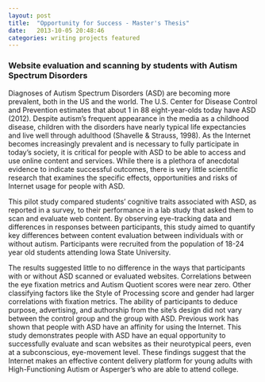 ```yaml
---
layout: post
title:  "Opportunity for Success - Master's Thesis"
date:   2013-10-05 20:48:46
categories: writing projects featured
---
```


### Website evaluation and scanning by students with Autism Spectrum Disorders
Diagnoses of Autism Spectrum Disorders (ASD) are becoming more prevalent, both in the US and the world. The U.S. Center for Disease Control and Prevention estimates that about 1 in 88 eight-year-olds today have ASD (2012). Despite autism’s frequent appearance in the media as a childhood disease, children with the disorders have nearly typical life expectancies and live well through adulthood (Shavelle & Strauss, 1998). As the Internet becomes increasingly prevalent and is necessary to fully participate in today’s society, it is critical for people with ASD to be able to access and use online content and services. While there is a plethora of anecdotal evidence to indicate successful outcomes, there is very little scientific research that examines the specific effects, opportunities and risks of Internet usage for people with ASD.

This pilot study compared students’ cognitive traits associated with ASD, as reported in a survey, to their performance in a lab study that asked them to scan and evaluate web content. By observing eye-tracking data and differences in responses between participants, this study aimed to quantify key differences between content evaluation between individuals with or without autism. Participants were recruited from the population of 18-24 year old students attending Iowa State University.

The results suggested little to no difference in the ways that participants with or without ASD scanned or evaluated websites. Correlations between the eye fixation metrics and Autism Quotient scores were near zero. Other classifying factors like the Style of Processing score and gender had larger correlations with fixation metrics. The ability of participants to deduce purpose, advertising, and authorship from the site’s design did not vary between the control group and the group with ASD. Previous work has shown that people with ASD have an affinity for using the Internet. This study demonstrates people with ASD have an equal opportunity to successfully evaluate and scan websites as their neurotypical peers, even at a subconscious, eye-movement level. These findings suggest that the Internet makes an effective content delivery platform for young adults with High-Functioning Autism or Asperger’s who are able to attend college.